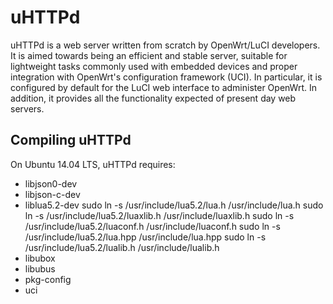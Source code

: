 uHTTPd
======

uHTTPd is a web server written from scratch by OpenWrt/LuCI developers. It is aimed towards being an efficient and stable server, suitable for lightweight tasks commonly used with embedded devices and proper integration with OpenWrt's configuration framework (UCI). In particular, it is configured by default for the LuCI web interface to administer OpenWrt. In addition, it provides all the functionality expected of present day web servers.

Compiling uHTTPd
----------------

On Ubuntu 14.04 LTS, uHTTPd requires:

* libjson0-dev
* libjson-c-dev
* liblua5.2-dev 
    sudo ln -s /usr/include/lua5.2/lua.h /usr/include/lua.h
    sudo ln -s /usr/include/lua5.2/luaxlib.h /usr/include/luaxlib.h
    sudo ln -s /usr/include/lua5.2/luaconf.h /usr/include/luaconf.h
    sudo ln -s /usr/include/lua5.2/lua.hpp /usr/include/lua.hpp
    sudo ln -s /usr/include/lua5.2/lualib.h /usr/include/lualib.h
* libubox
* libubus
* pkg-config
* uci

